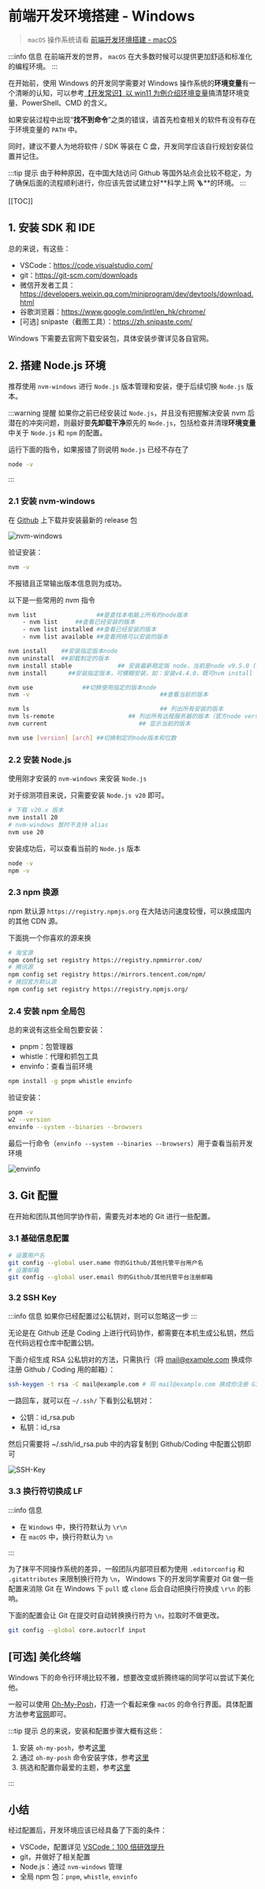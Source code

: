 # 前端开发环境搭建 - Windows

> `macOS` 操作系统请看 [前端开发环境搭建 - macOS](./setup-macos.md)

:::info 信息
在前端开发的世界， `macOS` 在大多数时候可以提供更加舒适和标准化的编程环境。
:::

在开始前，使用 Windows 的开发同学需要对 Windows 操作系统的**环境变量**有一个清晰的认知，可以参考[【开发常识】以 win11 为例介绍环境变量](https://juejin.cn/post/7221769090833530917?searchId=20241003233457E70DDB9C7F4803F682C8)搞清楚环境变量、PowerShell、CMD 的含义。

如果安装过程中出现“**找不到命令**”之类的错误，请首先检查相关的软件有没有存在于环境变量的 `PATH` 中。

同时，建议不要人为地将软件 / SDK 等装在 C 盘，开发同学应该自行规划安装位置并记住。

:::tip 提示
由于种种原因，在中国大陆访问 Github 等国外站点会比较不稳定，为了确保后面的流程顺利进行，你应该先尝试建立好**科学上网 🪜**的环境。
:::

[[TOC]]

## 1. 安装 SDK 和 IDE

总的来说，有这些：

- VSCode：https://code.visualstudio.com/
- git：https://git-scm.com/downloads
- 微信开发者工具：https://developers.weixin.qq.com/miniprogram/dev/devtools/download.html
- 谷歌浏览器：https://www.google.com/intl/en_hk/chrome/
- [可选] snipaste（截图工具）：https://zh.snipaste.com/

Windows 下需要去官网下载安装包，具体安装步骤详见各自官网。

## 2. 搭建 Node.js 环境

推荐使用 `nvm-windows` 进行 `Node.js` 版本管理和安装，便于后续切换 `Node.js` 版本。

:::warning 提醒
如果你之前已经安装过 `Node.js`，并且没有把握解决安装 nvm 后潜在的冲突问题，则最好要**先卸载干净**原先的 `Node.js`，包括检查并清理**环境变量**中关于 `Node.js` 和 `npm` 的配置。

运行下面的指令，如果报错了则说明 `Node.js` 已经不存在了

```bash
node -v
```

:::

### 2.1 安装 nvm-windows

在 [Github](https://github.com/coreybutler/nvm-windows/releases/) 上下载并安装最新的 release 包

![nvm-windows](images/nvm-windows.png)

验证安装：

```bash
nvm -v
```

不报错且正常输出版本信息则为成功。

以下是一些常用的 nvm 指令

```bash
nvm list                 ##是查找本电脑上所有的node版本
    - nvm list     ##查看已经安装的版本
    - nvm list installed ##查看已经安装的版本
    - nvm list available ##查看网络可以安装的版本

nvm install    ##安装指定版本node
nvm uninstall  ##卸载制定的版本
nvm install stable             ## 安装最新稳定版 node，当前是node v9.5.0 (npm v5.6.0)
nvm install      ##安装指定版本，可模糊安装，如：安装v4.4.0，既可nvm install v4.4.0，又可nvm install 4.4

nvm use              ##切换使用指定的版本node
nvm -v                                     ##查看当前的版本

nvm ls                                     ## 列出所有安装的版本
nvm ls-remote                     ## 列出所有远程服务器的版本（官方node version list）
nvm current                          ## 显示当前的版本

nvm use [version] [arch] ##切换制定的node版本和位数
```

### 2.2 安装 Node.js

使用刚才安装的 `nvm-windows` 来安装 `Node.js`

对于综测项目来说，只需要安装 `Node.js v20` 即可。

```bash
# 下载 v20.x 版本
nvm install 20
# nvm-windows 暂时不支持 alias
nvm use 20
```

安装成功后，可以查看当前的 `Node.js` 版本

```bash
node -v
npm -v
```

### 2.3 npm 换源

npm 默认源 `https://registry.npmjs.org` 在大陆访问速度较慢，可以换成国内的其他 CDN 源。

下面挑一个你喜欢的源来换

```bash
# 淘宝源
npm config set registry https://registry.npmmirror.com/
# 腾讯源
npm config set registry https://mirrors.tencent.com/npm/
# 换回官方默认源
npm config set registry https://registry.npmjs.org/
```

### 2.4 安装 npm 全局包

总的来说有这些全局包要安装：

- pnpm：包管理器
- whistle：代理和抓包工具
- envinfo：查看当前环境

```bash
npm install -g pnpm whistle envinfo
```

验证安装：

```bash
pnpm -v
w2 --version
envinfo --system --binaries --browsers
```

最后一行命令（`envinfo --system --binaries --browsers`）用于查看当前开发环境

![envinfo](./images/envinfo.png)

## 3. Git 配置

在开始和团队其他同学协作前，需要先对本地的 Git 进行一些配置。

### 3.1 基础信息配置

```bash
# 设置用户名
git config --global user.name 你的Github/其他托管平台用户名
# 设置邮箱
git config --global user.email 你的Github/其他托管平台注册邮箱
```

### 3.2 SSH Key

:::info 信息
如果你已经配置过公私钥对，则可以忽略这一步
:::

无论是在 Github 还是 Coding 上进行代码协作，都需要在本机生成公私钥，然后在代码远程仓库中配置公钥。

下面介绍生成 RSA 公私钥对的方法，只需执行（将 mail@example.com 换成你注册 Github / Coding 用的邮箱）：

```bash
ssh-keygen -t rsa -C mail@example.com # 将 mail@example.com 换成你注册 Github/Coding 用的邮箱
```

一路回车，就可以在 `~/.ssh/` 下看到公私钥对：

- 公钥：id_rsa.pub
- 私钥：id_rsa

然后只需要将 ~/.ssh/id_rsa.pub 中的内容复制到 Github/Coding 中配置公钥即可

![SSH-Key](./images/ssh-key.png)

### 3.3 换行符切换成 LF

:::info 信息

- 在 `Windows` 中，换行符默认为 `\r\n`
- 在 `macOS` 中，换行符默认为 `\n`

:::

为了抹平不同操作系统的差异，一般团队内部项目都为使用 `.editorconfig` 和 `.gitattributes` 来限制换行符为 `\n`， Windows 下的开发同学需要对 Git 做一些配置来消除 Git 在 Windows 下 `pull` 或 `clone` 后会自动把换行符换成 `\r\n` 的影响。

下面的配置会让 Git 在提交时自动转换换行符为 `\n`，拉取时不做更改。

```bash
git config --global core.autocrlf input
```

## [可选] 美化终端

Windows 下的命令行环境比较不雅，想要改变或折腾终端的同学可以尝试下美化他。

一般可以使用 [Oh-My-Posh](https://ohmyposh.dev/)，打造一个看起来像 `macOS` 的命令行界面。具体配置方法参考[官网](https://ohmyposh.dev/docs/installation/windows)即可。

:::tip 提示
总的来说，安装和配置步骤大概有这些：

1. 安装 `oh-my-posh`，参考[这里](https://ohmyposh.dev/docs/installation/windows)
2. 通过 `oh-my-posh` 命令安装字体，参考[这里](https://ohmyposh.dev/docs/installation/fonts)
3. 挑选和配置你最爱的主题，参考[这里](https://ohmyposh.dev/docs/themes)

:::

## 小结

经过配置后，开发环境应该已经具备了下面的条件：

- VSCode，配置详见 [VSCode：100 倍研效提升](../devops/vscode.md)
- git，并做好了相关配置
- Node.js：通过 `nvm-windows` 管理
- 全局 npm 包：`pnpm`, `whistle`, `envinfo`
